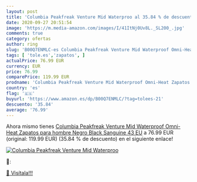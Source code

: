 ```yaml
---
layout: post
title: 'Columbia Peakfreak Venture Mid Waterproo al 35.84 % de descuento'
date: 2020-09-27 20:51:54
image: 'https://m.media-amazon.com/images/I/41ItNj0Uv8L._SL200_.jpg'
comments: true
category: ofertas
author: ring
slug: 'B00Q7ENMLC-es Columbia Peakfreak Venture Mid Waterproof Omni-Heat...'
tags: [ 'tole.es','zapatos', ]
actualPrice: 76.99 EUR
currency: EUR
price: 76.99
comparePrice: 119.99 EUR
prodname: 'Columbia Peakfreak Venture Mid Waterproof Omni-Heat Zapatos para hombre   Negro Black  Sanguine   43 EU'
country: 'es'
flag: '🇪🇸'
buyurl: 'https://www.amazon.es/dp/B00Q7ENMLC/?tag=tolees-21'
descuento: '35.84'
average: '76.99'
---
```


Ahora mismo tienes [Columbia Peakfreak Venture Mid Waterproof Omni-Heat Zapatos para hombre   Negro Black  Sanguine   43 EU](https://www.amazon.es/dp/B00Q7ENMLC/?tag=tolees-21) a 76.99 EUR (original: 119.99 EUR) (35.84 %  de descuento) en el siguiente enlace!

[![Columbia Peakfreak Venture Mid Waterproo](https://m.media-amazon.com/images/I/41ItNj0Uv8L._SL200_.jpg)](https://www.amazon.es/dp/B00Q7ENMLC/?tag=tolees-21)

🔎:


[🛒 Visítala!!!](https://www.amazon.es/dp/B00Q7ENMLC/?tag=tolees-21)
